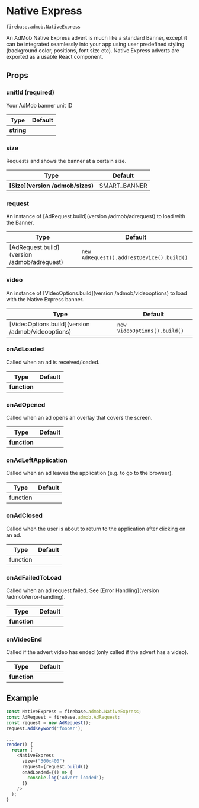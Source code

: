 # Native Express

```
firebase.admob.NativeExpress
```

An AdMob Native Express advert is much like a standard Banner, except it can be integrated seamlessly into your app using user predefined styling (background color, positions, font size etc). Native Express adverts are exported as a usable React component.

## Props

### unitId (required)

Your AdMob banner unit ID

| Type | Default |
| --------- | ------- |
| **string** |   |

### size

Requests and shows the banner at a certain size.

| Type | Default |
| --------- | ------- |
| **[Size](version /admob/sizes)** | SMART_BANNER  |

### request

An instance of [AdRequest.build](version /admob/adrequest) to load with the Banner.

| Type | Default |
| --------- | ------- |
| [AdRequest.build](version /admob/adrequest)   | `new AdRequest().addTestDevice().build()`  |

### video

An instance of [VideoOptions.build](version /admob/videooptions) to load with the Native Express banner.

| Type | Default |
| --------- | ------- |
| [VideoOptions.build](version /admob/videooptions)   | `new VideoOptions().build()`  |

### onAdLoaded

Called when an ad is received/loaded. 

| Type | Default |
| --------- | ------- |
| **function**  |  |

### onAdOpened

Called when an ad opens an overlay that covers the screen.

| Type | Default |
| --------- | ------- |
| **function**  |  |

### onAdLeftApplication

Called when an ad leaves the application (e.g. to go to the browser).

| Type | Default |
| --------- | ------- |
| function  |  |

### onAdClosed

Called when the user is about to return to the application after clicking on an ad.

| Type | Default |
| --------- | ------- |
| function  |  |

### onAdFailedToLoad

Called when an ad request failed. See [Error Handling](version /admob/error-handling).

| Type | Default |
| --------- | ------- |
| **function**  |  |

### onVideoEnd

Called if the advert video has ended (only called if the advert has a video).

| Type | Default |
| --------- | ------- |
| **function**  |  |

## Example

```js
const NativeExpress = firebase.admob.NativeExpress;
const AdRequest = firebase.admob.AdRequest;
const request = new AdRequest();
request.addKeyword('foobar');

...
render() {
  return (
    <NativeExpress
      size={"300x400"}
      request={request.build()}
      onAdLoaded={() => {
        console.log('Advert loaded');
      }}
    />
  );
}

```
